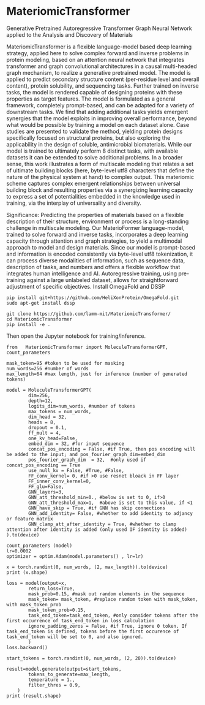 # MateriomicTransformer
Generative Pretrained Autoregressive Transformer Graph Neural Network applied to the Analysis and Discovery of Materials

MateriomicTransformer is a flexible language-model based deep learning strategy, applied here to solve complex forward and inverse problems in protein modeling, based on an attention neural network that integrates transformer and graph convolutional architectures in a causal multi-headed graph mechanism, to realize a generative pretrained model. The model is applied to predict secondary structure content (per-residue level and overall content), protein solubility, and sequencing tasks. Further trained on inverse tasks, the model is rendered capable of designing proteins with these properties as target features. The model is formulated as a general framework, completely prompt-based, and can be adapted for a variety of downstream tasks. We find that adding additional tasks yields emergent synergies that the model exploits in improving overall performance, beyond what would be possible by training a model on each dataset alone. Case studies are presented to validate the method, yielding protein designs specifically focused on structural proteins, but also exploring the applicability in the design of soluble, antimicrobial biomaterials. While our model is trained to ultimately perform 8 distinct tasks, with available datasets it can be extended to solve additional problems. In a broader sense, this work illustrates a form of multiscale modeling that relates a set of ultimate building blocks (here, byte-level utf8 characters that define the nature of the physical system at hand) to complex output. This materiomic scheme captures complex emergent relationships between universal building block and resulting properties via a synergizing learning capacity to express a set of potentialities embedded in the knowledge used in training, via the interplay of universality and diversity.

Significance: Predicting the properties of materials based on a flexible description of their structure, environment or process is a long-standing challenge in multiscale modeling. Our MaterioFormer language-model, trained to solve forward and inverse tasks, incorporates a deep learning capacity through attention and graph strategies, to yield a multimodal approach to model and design materials. Since our model is prompt-based and information is encoded consistently via byte-level utf8 tokenization, it can process diverse modalities of information, such as sequence data, description of tasks, and numbers and offers a flexible workflow that integrates human intelligence and AI. Autoregressive training, using pre-training against a large unlabeled dataset, allows for straightforward  adjustment of specific objectives. 
Install OmegaFold and DSSP

```
pip install git+https://github.com/HeliXonProtein/OmegaFold.git
sudo apt-get install dssp
```

```
git clone https://github.com/lamm-mit/MateriomicTransformer/
cd MateriomicTransformer
pip install -e .
```

Then open the Jupyter notebook for training/inference. 

```
from   MateriomicTransformer import MoleculeTransformerGPT, count_parameters

mask_token=95 #token to be used for masking 
num_words=256 #number of words
max_length=64 #max length, just for inference (number of generated tokens)

model = MoleculeTransformerGPT(
        dim=256,
        depth=12,
        logits_dim=num_words, #number of tokens 
        max_tokens = num_words,
        dim_head = 32,
        heads = 8,
        dropout = 0.1,
        ff_mult = 4,
        one_kv_head=False,
        embed_dim = 32, #for input sequence
        concat_pos_encoding = False, #if True, then pos encoding will be added to the input; and pos_fourier_graph_dim=embed_dim
        pos_fourier_graph_dim  = 32,  #only used if concat_pos_encoding == True
        use_null_kv = False, #True, #False,
        FF_conv_kernel= 0, #if >0 use resnet bloack in FF layer 
        FF_inner_conv_kernel=0,
        FF_glu=False,
        GNN_layers=3,
        GNN_att_threshold_min=0., #below is set to 0, if>0
        GNN_att_threshold_max=1,  #above is set to this value, if <1
        GNN_have_skip = True, #if GNN has skip connections
        GNN_add_identity= False, #whether to add identity to adjancy or feature matrix
        GNN_clamp_att_after_identity = True, #whether to clamp attention after identity is added (only used IF identity is added)    
).to(device)

count_parameters (model)
lr=0.0002
optimizer = optim.Adam(model.parameters() , lr=lr)

x = torch.randint(0, num_words, (2, max_length)).to(device)
print (x.shape)

loss = model(output=x, 
        return_loss=True, 
        mask_prob=0.15, #mask out random elements in the sequence 
        mask_token= mask_token, #replace random token with mask_token, with mask_token_prob
        mask_token_prob=0.15,
        task_end_token=task_end_token, #only consider tokens after the first occurrence of task_end_token in loss calculation
        ignore_padding_zeros = False, #if True, ignore 0 token. If task_end_token is defined, tokens before the first occurence of task_end_token will be set to 0, and also ignored.
        )
loss.backward()

start_tokens = torch.randint(0, num_words, (2, 20)).to(device)

result=model.generate(output=start_tokens,
        tokens_to_generate=max_length,
        temperature = 1.,
        filter_thres = 0.9,
    )
print (result.shape)
```
